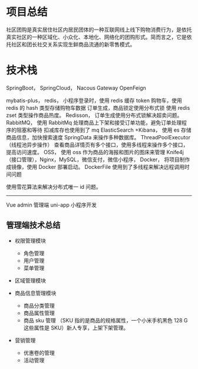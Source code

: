 # 项目总结
社区团购是真实居住社区内居民团体的一种互联网线上线下购物消费行为，是依托真实社区的一种区域化、小众化、本地化、网络化的团购形式。简而言之，它是依托社区和团长社交关系实现生鲜商品流通的新零售模式。
# 技术栈
SpringBoot，
SpringCloud，
	Nacous
	Gateway
	OpenFeign

mybatis-plus，
redis，
	小程序登录时，使用 redis 缓存 token
	购物车，使用 redis 的 hash 类型存储购物车数据
	订单生成，商品锁定使用分布式锁
	使用 redis zset 类型操作商品热度。
Redisson，
	订单生成使用分布式锁解决超卖问题。
RabbitMQ，
	使用 RabbitMq 处理商品上下架和接受订单功能，避免订单处理程序的阻塞和等待
	扣减库存也使用到了 mq
ElasticSearch +Kibana，
	使用 es 存储商品信息，加快搜索速度
	SpringData 来操作多种数据库。
ThreadPoolExecutor（线程池异步操作）
	查看商品详情页有多个接口，使用多线程来操作多个接口，提高访问速度。
OSS，
	使用 oss 作为商品的海报和图片的图床来管理
Knife4j（接口管理），Nginx，MySQL，微信支付，微信小程序，
Docker，
	将项目制作成镜像，使用 Docker 部署启动。
DockerFile
使用到了多线程来解决远程调用时间问题

使用雪花算法来解决分布式唯一 id 问题。

---
Vue admin 管理端  uni-app 小程序开发

## 管理端技术总结
- 权限管理模块
	- 角色管理
	- 用户管理
	- 菜单管理

- 区域管理模块

- 商品信息管理模块
	- 商品分类管理
	- 商品属性管理
	- 商品 sku 管理 （SKU 指的是商品的规格属性，一个小米手机黑色 128 G 这些属性是 SKU）新人专享，上架下架管理。

- 营销管理
	- 优惠卷的管理
	- 活动管理

